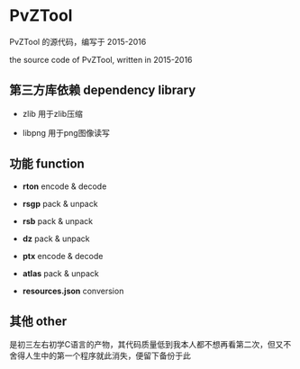 # PvZTool

PvZTool 的源代码，编写于 2015-2016

the source code of PvZTool, written in 2015-2016


## 第三方库依赖 dependency library

- zlib 用于zlib压缩

- libpng 用于png图像读写


## 功能 function

- **rton** encode & decode

- **rsgp** pack & unpack

- **rsb** pack & unpack

- **dz** pack & unpack

- **ptx** encode & decode

- **atlas** pack & unpack

- **resources.json** conversion


## 其他 other

是初三左右初学C语言的产物，其代码质量低到我本人都不想再看第二次，但又不舍得人生中的第一个程序就此消失，便留下备份于此

